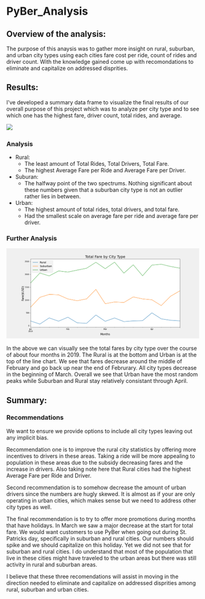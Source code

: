 # PyBer_Analysis

## Overview of the analysis:

The purpose of this anaysis was to gather more insight on  rural, suburban, and urban city types using each cities fare cost per ride, count of rides and driver count.  With the knowledge gained come up with recomondations to eliminate and capitalize on addressed disprities.


## Results: 

I've developed a summary data frame to visualize the final results of our overall purpose of this project which was to analyze per city type and to see which one has the highest fare, driver count, total rides, and average.

![](https://github.com/Coachnmomof3/PyBer_Analysis/blob/master/analysis/PyBer%20summary.png|width=100)
### Analysis
- Rural:
  - The least amount of Total Rides, Total Drivers, Total Fare.
  - The highest Average Fare per Ride and Average Fare per Driver.
- Suburan:
  - The halfway point of the two spectrums. Nothing significant about these numbers given that a suburban city type is not an outlier rather lies in between.
- Urban:
  - The highest amount of total rides, total drivers, and total fare.
  - Had the smallest scale on average fare per ride and average fare per driver.

### Further Analysis
![PyBer_Fare_Summary](https://github.com/Coachnmomof3/PyBer_Analysis/blob/master/analysis/PyBer_fare_summary.png)

In the above we can visually see the total fares by city type over the course of about four months in 2019. The Rural is at the bottom and Urban is at the top of the line chart. We see that fares decrease around the middle of February and go back up near the end of Februrary. All city types decrease in the beginning of March. Overall we see that Urban have the most random peaks while Suburban and Rural stay relatively consistant through April.

## Summary: 

### Recommendations

We want to ensure we provide options to include all city types leaving out any implicit bias. 

Recommendation one is to improve the rural city statistics by offering more incentives to drivers in these areas. Taking a ride will be more appealing to population in these areas due to the subsidy decreasing fares and the increase in drivers. Also taking note here that Rural cities had the highest Average Fare per Ride and Driver.

Second recommendation is to somehow decrease the amount of urban drivers since the numbers are hugly skewed. It is almost as if your are only operating in urban cities, which makes sense but we need to address other city types as well.

The final recommendation is to try to offer more promotions during months that have holidays. In March we saw a major decrease at the start for total fare. We would want customers to use PyBer when going out during St. Patricks day, specifically in suburban and rural cities. Our numbers should spike and we should capitalize on this holiday. Yet we did not see that for suburban and rural cities. I do understand that most of the population that live in these cities might have traveled to the urban areas but there was still activity in rural and suburban areas.

I believe that these three recomendations will assist in moving in the direction needed to eliminate and capitalize on addressed disprities among rural, suburban and urban cities.

